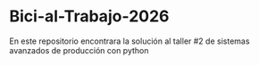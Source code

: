 # Bici-al-Trabajo-2026
En este repositorio encontrara la solución al taller #2 de sistemas avanzados de producción con python   
